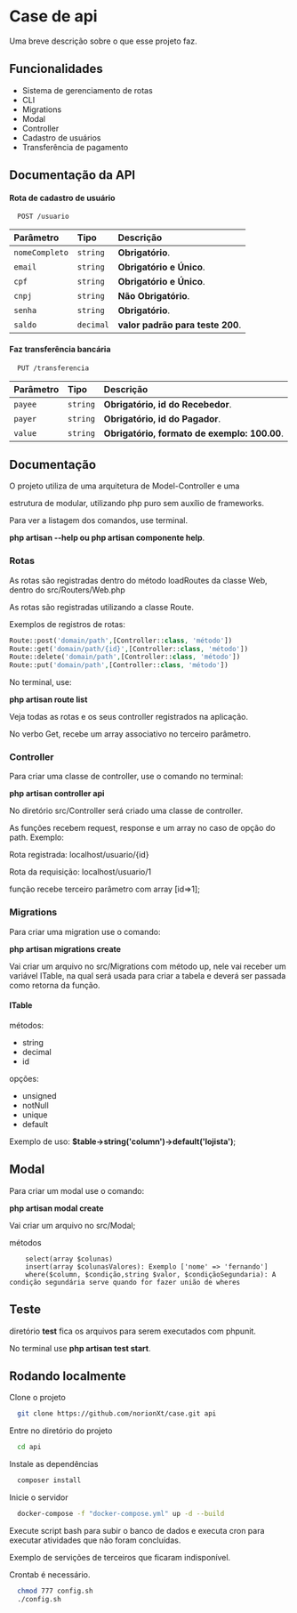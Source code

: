 
# Case de api

Uma breve descrição sobre o que esse projeto faz.


## Funcionalidades

- Sistema de gerenciamento de rotas
- CLI 
- Migrations
- Modal
- Controller
- Cadastro de usuários
- Transferência de pagamento


## Documentação da API

#### Rota de cadastro de usuário

```http
  POST /usuario
```

| Parâmetro   | Tipo       | Descrição                           |
| :---------- | :--------- | :---------------------------------- |
| `nomeCompleto` | `string` | **Obrigatório**. |
| `email`        | `string` | **Obrigatório e Único**.  |
| `cpf`          | `string` | **Obrigatório e Único**. |
| `cnpj`          | `string` | **Não Obrigatório**. |
| `senha`          | `string` | **Obrigatório**. |
| `saldo`          | `decimal` | **valor padrão para teste 200**. |

#### Faz transferência bancária

```http
  PUT /transferencia
```

| Parâmetro   | Tipo       | Descrição                                   |
| :---------- | :--------- | :------------------------------------------ |
| `payee`      | `string` | **Obrigatório, id do Recebedor**. |
| `payer`      | `string` | **Obrigatório, id do Pagador**. |
| `value`      | `string` | **Obrigatório, formato de exemplo: 100.00**. |



## Documentação


O projeto utiliza de uma arquitetura de Model-Controller e uma

estrutura de modular, utilizando php puro sem auxílio de frameworks.

Para ver a listagem dos comandos, use terminal.

**php artisan --help ou php artisan componente help**.

### Rotas

As rotas são registradas dentro do método loadRoutes da classe Web, dentro do src/Routers/Web.php

As rotas são registradas utilizando a classe Route.

Exemplos de registros de rotas:

```php
Route::post('domain/path',[Controller::class, 'método'])
Route::get('domain/path/{id}',[Controller::class, 'método'])
Route::delete('domain/path',[Controller::class, 'método'])
Route::put('domain/path',[Controller::class, 'método'])
```

No terminal, use:

 **php artisan route list**
 
Veja todas as rotas e os seus controller registrados na aplicação.

No verbo Get, recebe um array associativo no terceiro parâmetro.

### Controller

Para criar uma classe de controller, use o comando no terminal:

**php artisan controller api <Nome da classe de controller>**

No diretório src/Controller será criado uma classe de controller.

As funções recebem request, response e um array no caso de opção do path.
Exemplo:

   Rota registrada: localhost/usuario/{id}
  
   Rota da requisição: localhost/usuario/1

função recebe terceiro parâmetro com array [id=>1];
   

### Migrations

Para criar uma migration use o comando:

**php artisan migrations create <nome da migrations>**

Vai criar um arquivo no src/Migrations com método up, nele
vai receber um variável ITable, na qual será usada para criar a tabela e deverá ser passada como retorna da função.

#### ITable

métodos:
- string
- decimal
- id

opções:
- unsigned
-  notNull
- unique
- default

Exemplo de uso: **$table->string('column')->default('lojista')**;

## Modal


Para criar um modal use o comando:

**php artisan modal create <nome>**

Vai criar um arquivo no src/Modal;

métodos
```
    select(array $colunas)
    insert(array $colunasValores): Exemplo ['nome' => 'fernando']
    where($column, $condição,string $valor, $condiçãoSegundaria): A condição segundária serve quando for fazer união de wheres
```

## Teste

diretório **test** fica os arquivos para serem executados com phpunit.

No terminal use **php artisan test start**.

    
## Rodando localmente

Clone o projeto

```bash
  git clone https://github.com/norionXt/case.git api
```

Entre no diretório do projeto

```bash
  cd api
```

Instale as dependências

```bash
  composer install
```

Inicie o servidor

```bash
  docker-compose -f "docker-compose.yml" up -d --build 
```

Execute script bash para subir o banco de dados e executa cron para executar atividades que não foram concluídas.

Exemplo de servições de terceiros que ficaram indisponível.

Crontab é necessário.

```bash
  chmod 777 config.sh
  ./config.sh 
```
